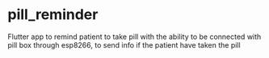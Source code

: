 # pill_reminder
Flutter app to remind patient to take pill with the ability to be connected with pill box through esp8266, to send info if the patient have taken the pill
